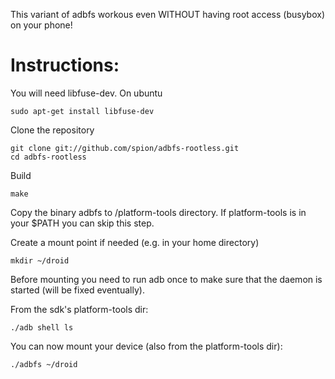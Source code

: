 This variant of adbfs workous even WITHOUT having root access (busybox) on your phone!

Instructions:
=============

You will need libfuse-dev. On ubuntu
    
    sudo apt-get install libfuse-dev

Clone the repository 

    git clone git://github.com/spion/adbfs-rootless.git
    cd adbfs-rootless    

Build

    make

Copy the binary adbfs to <path-to-android-sdk>/platform-tools directory. 
If platform-tools is in your $PATH you can skip this step.

Create a mount point if needed (e.g. in your home directory)

    mkdir ~/droid

Before mounting you need to run adb once to make sure that the daemon
is started (will be fixed eventually).

From the sdk's platform-tools dir:

    ./adb shell ls

You can now mount your device (also from the platform-tools dir):

    ./adbfs ~/droid


